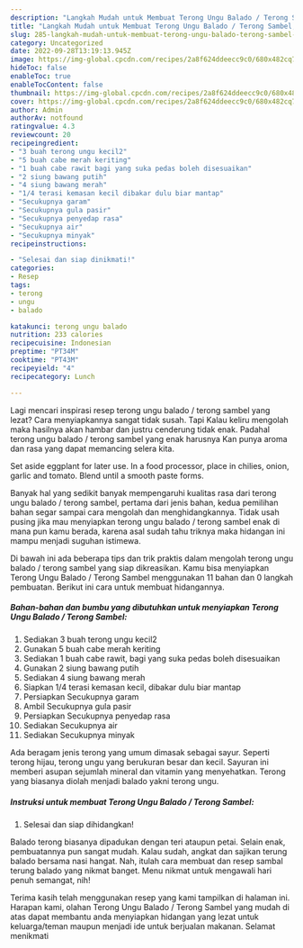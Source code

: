 ```yaml
---
description: "Langkah Mudah untuk Membuat Terong Ungu Balado / Terong Sambel, Bikin Ngiler"
title: "Langkah Mudah untuk Membuat Terong Ungu Balado / Terong Sambel, Bikin Ngiler"
slug: 285-langkah-mudah-untuk-membuat-terong-ungu-balado-terong-sambel-bikin-ngiler
category: Uncategorized
date: 2022-09-28T13:19:13.945Z
image: https://img-global.cpcdn.com/recipes/2a8f624ddeecc9c0/680x482cq70/terong-ungu-balado-terong-sambel-foto-resep-utama.jpg
hideToc: false
enableToc: true
enableTocContent: false
thumbnail: https://img-global.cpcdn.com/recipes/2a8f624ddeecc9c0/680x482cq70/terong-ungu-balado-terong-sambel-foto-resep-utama.jpg
cover: https://img-global.cpcdn.com/recipes/2a8f624ddeecc9c0/680x482cq70/terong-ungu-balado-terong-sambel-foto-resep-utama.jpg
author: Admin
authorAv: notfound
ratingvalue: 4.3
reviewcount: 20
recipeingredient:
- "3 buah terong ungu kecil2"
- "5 buah cabe merah keriting"
- "1 buah cabe rawit bagi yang suka pedas boleh disesuaikan"
- "2 siung bawang putih"
- "4 siung bawang merah"
- "1/4 terasi kemasan kecil dibakar dulu biar mantap"
- "Secukupnya garam"
- "Secukupnya gula pasir"
- "Secukupnya penyedap rasa"
- "Secukupnya air"
- "Secukupnya minyak"
recipeinstructions:

- "Selesai dan siap dinikmati!"
categories:
- Resep
tags:
- terong
- ungu
- balado

katakunci: terong ungu balado 
nutrition: 233 calories
recipecuisine: Indonesian
preptime: "PT34M"
cooktime: "PT43M"
recipeyield: "4"
recipecategory: Lunch

---
```



Lagi mencari inspirasi resep terong ungu balado / terong sambel yang lezat? Cara menyiapkannya sangat tidak susah. Tapi Kalau keliru mengolah maka hasilnya akan hambar dan justru cenderung tidak enak. Padahal terong ungu balado / terong sambel yang enak harusnya Kan punya aroma dan rasa yang dapat memancing selera kita.


Set aside eggplant for later use. In a food processor, place in chilies, onion, garlic and tomato. Blend until a smooth paste forms.

Banyak hal yang sedikit banyak mempengaruhi kualitas rasa dari terong ungu balado / terong sambel, pertama dari jenis bahan, kedua pemilihan bahan segar sampai cara mengolah dan menghidangkannya. Tidak usah pusing jika mau menyiapkan terong ungu balado / terong sambel enak di mana pun kamu berada, karena asal sudah tahu triknya maka hidangan ini mampu menjadi suguhan istimewa.


Di bawah ini ada beberapa tips dan trik praktis dalam mengolah terong ungu balado / terong sambel yang siap dikreasikan. Kamu bisa menyiapkan Terong Ungu Balado / Terong Sambel menggunakan 11 bahan dan 0 langkah pembuatan. Berikut ini cara untuk membuat hidangannya.

<!--inarticleads1-->

##### Bahan-bahan dan bumbu yang dibutuhkan untuk menyiapkan Terong Ungu Balado / Terong Sambel:

1. Sediakan 3 buah terong ungu kecil2
1. Gunakan 5 buah cabe merah keriting
1. Sediakan 1 buah cabe rawit, bagi yang suka pedas boleh disesuaikan
1. Gunakan 2 siung bawang putih
1. Sediakan 4 siung bawang merah
1. Siapkan 1/4 terasi kemasan kecil, dibakar dulu biar mantap
1. Persiapkan Secukupnya garam
1. Ambil Secukupnya gula pasir
1. Persiapkan Secukupnya penyedap rasa
1. Sediakan Secukupnya air
1. Sediakan Secukupnya minyak


Ada beragam jenis terong yang umum dimasak sebagai sayur. Seperti terong hijau, terong ungu yang berukuran besar dan kecil. Sayuran ini memberi asupan sejumlah mineral dan vitamin yang menyehatkan. Terong yang biasanya diolah menjadi balado yakni terong ungu. 

<!--inarticleads2-->

##### Instruksi untuk membuat Terong Ungu Balado / Terong Sambel:


1. Selesai dan siap dihidangkan!

Balado terong biasanya dipadukan dengan teri ataupun petai. Selain enak, pembuatannya pun sangat mudah. Kalau sudah, angkat dan sajikan terung balado bersama nasi hangat. Nah, itulah cara membuat dan resep sambal terung balado yang nikmat banget. Menu nikmat untuk mengawali hari penuh semangat, nih! 

Terima kasih telah menggunakan resep yang kami tampilkan di halaman ini. Harapan kami, olahan Terong Ungu Balado / Terong Sambel yang mudah di atas dapat membantu anda menyiapkan hidangan yang lezat untuk keluarga/teman maupun menjadi ide untuk berjualan makanan. Selamat menikmati
